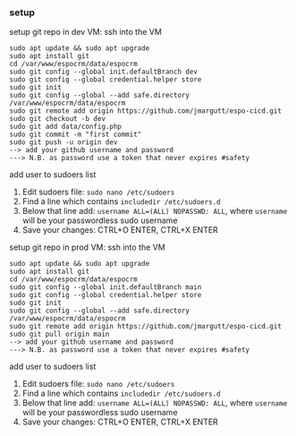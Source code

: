 ### setup
setup git repo in dev VM: ssh into the VM
```
sudo apt update && sudo apt upgrade
sudo apt install git
cd /var/www/espocrm/data/espocrm
sudo git config --global init.defaultBranch dev
sudo git config --global credential.helper store
sudo git init
sudo git config --global --add safe.directory /var/www/espocrm/data/espocrm
sudo git remote add origin https://github.com/jmargutt/espo-cicd.git
sudo git checkout -b dev
sudo git add data/config.php
sudo git commit -m "first commit"
sudo git push -u origin dev
--> add your github username and password
---> N.B. as password use a token that never expires #safety
```
add user to sudoers list
1. Edit sudoers file: `sudo nano /etc/sudoers`
2. Find a line which contains `includedir /etc/sudoers.d`
3. Below that line add: `username ALL=(ALL) NOPASSWD: ALL`, where `username` will be your passwordless sudo username
4. Save your changes: CTRL+O ENTER, CTRL+X ENTER


setup git repo in prod VM: ssh into the VM
```
sudo apt update && sudo apt upgrade
sudo apt install git
cd /var/www/espocrm/data/espocrm
sudo git config --global init.defaultBranch main
sudo git config --global credential.helper store
sudo git init
sudo git config --global --add safe.directory /var/www/espocrm/data/espocrm
sudo git remote add origin https://github.com/jmargutt/espo-cicd.git
sudo git pull origin main
--> add your github username and password
---> N.B. as password use a token that never expires #safety
```
add user to sudoers list
1. Edit sudoers file: `sudo nano /etc/sudoers`
2. Find a line which contains `includedir /etc/sudoers.d`
3. Below that line add: `username ALL=(ALL) NOPASSWD: ALL`, where `username` will be your passwordless sudo username
4. Save your changes: CTRL+O ENTER, CTRL+X ENTER